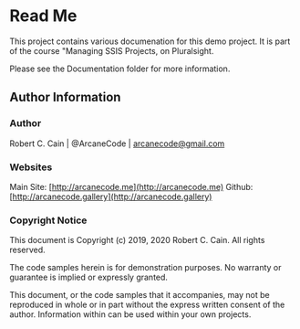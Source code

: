 # Read Me

This project contains various documenation for this demo project. It is part of the course "Managing SSIS Projects, on Pluralsight. 

Please see the Documentation folder for more information.

## Author Information

### Author

Robert C. Cain | @ArcaneCode | arcanecode@gmail.com 

### Websites

Main Site: [http://arcanecode.me](http://arcanecode.me)
Github: [http://arcanecode.gallery](http://arcanecode.gallery)

### Copyright Notice

This document is Copyright (c) 2019, 2020 Robert C. Cain. All rights reserved.

The code samples herein is for demonstration purposes. No warranty or guarantee is implied or expressly granted.

This document, or the code samples that it accompanies, may not be reproduced in whole or in part without the express written consent of the author. Information within can be used within your own projects.
